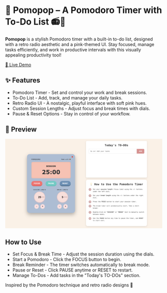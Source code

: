 # 🎵 Pomopop – A Pomodoro Timer with To-Do List 📻💖

**Pomopop** is a stylish Pomodoro timer with a built-in to-do list, designed with a retro radio aesthetic and a pink-themed UI. Stay focused, manage tasks efficiently, and work in productive intervals with this visually appealing productivity tool!

[🔗 Live Demo](https://nirunif.github.io/pomodoro-timer/)

## ✨ Features
- Pomodoro Timer - Set and control your work and break sessions.
- To-Do List - Add, track, and manage your daily tasks.
- Retro Radio UI - A nostalgic, playful interface with soft pink hues.
- Custom Session Lengths - Adjust focus and break times with dials.
- Pause & Reset Options - Stay in control of your workflow.

## 📸 Preview
![pomopop screenshot](pomopop.png)

## How to Use
- Set Focus & Break Time - Adjust the session duration using the dials.
- Start a Pomodoro - Click the FOCUS button to begin.
- Break Reminder - The timer switches automatically to break mode.
- Pause or Reset - Click PAUSE anytime or RESET to restart.
- Manage To-Dos - Add tasks in the "Today's TO-DOs" section.


Inspired by the Pomodoro technique and retro radio designs 🤎